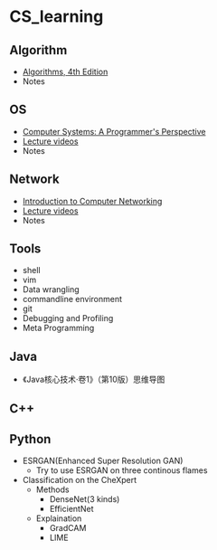 # CS_learning

## Algorithm
- [Algorithms, 4th Edition](https://cuvids.io/app/course/2/)
- Notes 
 

## OS
- [Computer Systems: A Programmer's Perspective](http://csapp.cs.cmu.edu)
- [Lecture videos](https://www.youtube.com/playlist?list=PLbY-cFJNzq7z_tQGq-rxtq_n2QQDf5vnM)
- Notes

## Network
- [Introduction to Computer Networking](https://cs144.github.io)
- [Lecture videos](https://www.youtube.com/watch?v=nh970YyKRDA&list=PLvFG2xYBrYAQCyz4Wx3NPoYJOFjvU7g2Z)
- Notes

## Tools
- shell
- vim
- Data wrangling
- commandline environment
- git
- Debugging and Profiling
- Meta Programming

## Java
- 《Java核心技术·卷1》（第10版）思维导图

## C++

## Python
- ESRGAN(Enhanced Super Resolution GAN) 
  - Try to use ESRGAN on three continous flames
- Classification on the CheXpert 
  - Methods
    - DenseNet(3 kinds)
    - EfficientNet
  - Explaination
    - GradCAM
    - LIME
